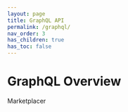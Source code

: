 ```yaml
---
layout: page
title: GraphQL API
permalink: /graphql/
nav_order: 3
has_children: true
has_toc: false
---
```


# GraphQL Overview

Marketplacer 